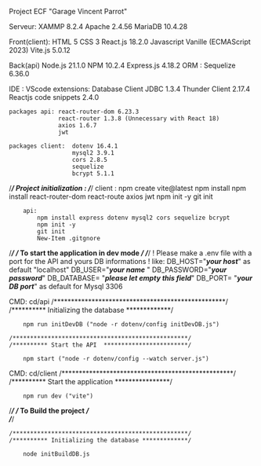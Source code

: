Project ECF "Garage Vincent Parrot"

Serveur:
    XAMMP 8.2.4
    Apache 2.4.56
    MariaDB  10.4.28

Front(client):
    HTML 5
    CSS 3
    React.js 18.2.0
    Javascript Vanille (ECMAScript 2023)
    Vite.js  5.0.12

Back(api)
    Node.js 21.1.0
    NPM 10.2.4 
    Express.js 4.18.2
    ORM : Sequelize 6.36.0


IDE : VScode
    extensions: Database Client JDBC 1.3.4
                Thunder Client 2.17.4
                Reactjs code snippets 2.4.0

    packages api: react-router-dom 6.23.3
                  react-router 1.3.8 (Unnecessary with React 18) 
                  axios 1.6.7 
                  jwt

    packages client:  dotenv 16.4.1
                      mysql2 3.9.1
                      cors 2.8.5
                      sequelize
                      bcrypt 5.1.1

/*********************************************************************/
            Project initialization :
/*********************************************************************/
    client :
            npm create vite@latest 
            npm install
            npm install react-router-dom react-route axios jwt
            npm init -y
            git init

        api:
            npm install express dotenv mysql2 cors sequelize bcrypt
            npm init -y
            git init
            New-Item .gitgnore


/*********************************************************************/
/***           To start the application in dev mode                ***/
/*********************************************************************/
! Please make a .env file with a port for the API and yours DB informations !
like:
    DB_HOST="***your host***" as default "localhost"
    DB_USER="***your name*** "
    DB_PASSWORD="***your password***"
    DB_DATABASE= "***please let empty this field***"
    DB_PORT= "***your DB port***" as default for Mysql 3306

CMD: cd/api
    /**************************************************/
    /********** Initializing the database *************/

        npm run initDevDB ("node -r dotenv/config initDevDB.js")

    /**************************************************/
    /********** Start the API  ************************/    

        npm start ("node -r dotenv/config --watch server.js")

CMD: cd/client
    /**************************************************/
    /********** Start the application  ****************/

        npm run dev ("vite")

/*********************************************************************/
/***                   To Build the project                        ***/    
/*********************************************************************/

    /**************************************************/
    /********** Initializing the database *************/

        node initBuildDB.js 